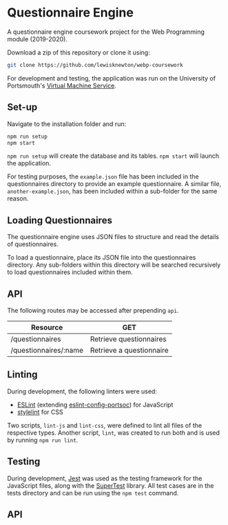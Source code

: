 # Questionnaire Engine

A questionnaire engine coursework project for the Web Programming module (2019-2020).

Download a zip of this repository or clone it using:
```bash
git clone https://github.com/lewisknewton/webp-coursework
```

For development and testing, the application was run on the University of Portsmouth's [Virtual Machine Service](https://uop-1-server-per-student-prod.appspot.com/instance/get).

## Set-up

Navigate to the installation folder and run:
```bash
npm run setup
npm start
```

`npm run setup` will create the database and its tables. `npm start` will launch the application.

For testing purposes, the `example.json` file has been included in the questionnaires directory to provide an example questionnaire. A similar file, `another-example.json`, has been included within a sub-folder for the same reason.

## Loading Questionnaires

The questionnaire engine uses JSON files to structure and read the details of questionnaires. 

To load a questionnaire, place its JSON file into the questionnaires directory. Any sub-folders within this directory will be searched recursively to load questionnaires included within them.

## API

The following routes may be accessed after prepending `api`.

| Resource              | GET                      |
|-----------------------|--------------------------|
| /questionnaires       | Retrieve questionnaires  |
| /questionnaires/:name | Retrieve a questionnaire |

## Linting

During development, the following linters were used:

* [ESLint](https://eslint.org/) (extending [eslint-config-portsoc](https://github.com/portsoc/eslint-config-portsoc)) for JavaScript
* [stylelint](https://stylelint.io/) for CSS

Two scripts, `lint-js` and `lint-css`, were defined to lint all files of the respective types. Another script, `lint`, was created to run both and is used by running `npm run lint`.

## Testing

During development, [Jest](https://jestjs.io/) was used as the testing framework for the JavaScript files, along with the [SuperTest](https://www.npmjs.com/package/supertest) library. All test cases are in the tests directory and can be run using the `npm test` command.

## API

